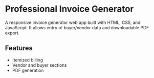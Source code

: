 # Professional Invoice Generator

A responsive invoice generator web app built with HTML, CSS, and JavaScript. It allows entry of buyer/vendor data and downloadable PDF export.

## Features
- Itemized billing
- Vendor and buyer sections
- PDF generation
